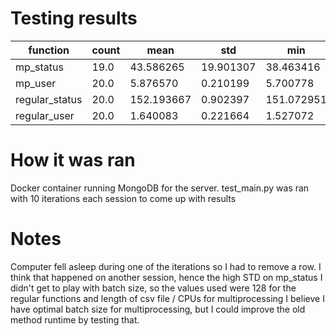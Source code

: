# Testing results
function|count|mean|std|min|25%|50%|75%|max
-----|-----|-----|-----|-----|-----|-----|-----|-----|
mp_status|19.0|43.586265|19.901307|38.463416|38.703593|38.915025|39.388241|125.744301
mp_user|20.0|5.876570|0.210199|5.700778|5.761945|5.839886|5.890636|6.667695
regular_status|20.0|152.193667|0.902397|151.072951|151.715737|151.918427|152.415009|154.998458
regular_user|20.0|1.640083|0.221664|1.527072|1.562673|1.595387|1.626221|2.567136

# How it was ran
Docker container running MongoDB for the server. test_main.py was ran with 10 iterations each session to come up with results

# Notes
Computer fell asleep during one of the iterations so I had to remove a row. I think that happened on another session, hence the high STD on mp_status
I didn't get to play with batch size, so the values used were 128 for the regular functions and length of csv file / CPUs for multiprocessing
I believe I have optimal batch size for multiprocessing, but I could improve the old method runtime by testing that.
